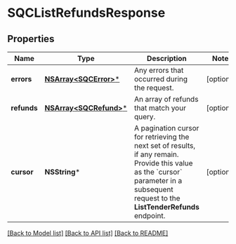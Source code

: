 # SQCListRefundsResponse

## Properties
Name | Type | Description | Notes
------------ | ------------- | ------------- | -------------
**errors** | [**NSArray&lt;SQCError&gt;***](SQCError.md) | Any errors that occurred during the request. | [optional] 
**refunds** | [**NSArray&lt;SQCRefund&gt;***](SQCRefund.md) | An array of refunds that match your query. | [optional] 
**cursor** | **NSString*** | A pagination cursor for retrieving the next set of results, if any remain.  Provide this value as the &#x60;cursor&#x60; parameter in a subsequent request to the **ListTenderRefunds** endpoint. | [optional] 

[[Back to Model list]](../README.md#documentation-for-models) [[Back to API list]](../README.md#documentation-for-api-endpoints) [[Back to README]](../README.md)



